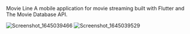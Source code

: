 Movie Line
A mobile application for movie streaming built with Flutter and The Movie Database API.

![Screenshot_1645039466](https://user-images.githubusercontent.com/53122008/154341138-2cfb9db6-b99d-4621-be8b-6a2ef17e9ad0.png)
![Screenshot_1645039529](https://user-images.githubusercontent.com/53122008/154341160-b33ce043-bfb4-436d-9235-a9ffde42d793.png)
